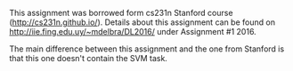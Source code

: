 This assignment was borrowed form cs231n Stanford course (http://cs231n.github.io/).
Details about this assignment can be found on http://iie.fing.edu.uy/~mdelbra/DL2016/
under Assignment #1 2016.

The main difference between this assignment and the one from Stanford is that this one doesn't contain the SVM task.
